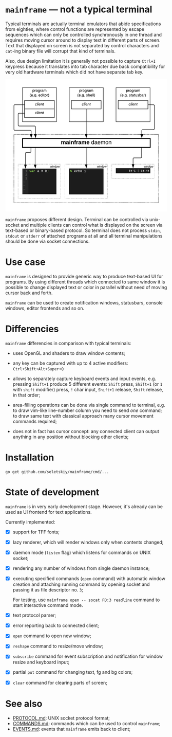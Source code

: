 # `mainframe` — not a typical terminal

Typical terminals are actually terminal emulators that abide specifications
from eighties, where control functions are represented by escape sequences
which can only be controlled synchronously in one thread and requires moving
cursor around to display text in different parts of screen. Text that displayed
on screen is not separated by control characters and `cat`-ing binary file will
corrupt that kind of terminals.

Also, due design limitation it is generally not possible to capture `Ctrl+I`
keypress because it translates into tab character due back compatibility for
very old hardware terminals which did not have separate tab key.

<p align="center"><img src="diagram.png"></p>

`mainframe` proposes different design. Terminal can be controlled via
unix-socket and multiple clients can control what is displayed on the screen
via text-based or binary-based protocol. So terminal does not process `stdin`,
`stdout` or `stderr` of attached programs at all and all terminal manipulations
should be done via socket connections.

# Use case

`mainframe` is designed to provide generic way to produce text-based UI for
programs. By using different threads which connected to same window it is
possible to change displayed text or color in parallel without need of moving
cursor back and forth.

`mainframe` can be used to create notification windows, statusbars, console
windows, editor frontends and so on.

# Differencies

`mainframe` differencies in comparison with typical terminals:

* uses OpenGL and shaders to draw window contents;

* any key can be captured with up to 4 active modifiers:
  `Ctrl+Shift+Alt+Super+Q`

* allows to separately capture keyboard events and input events, e.g.
  pressing `Shift+1` produce 5 different events: `Shift` press, `Shift+1` (or
  `1` with `shift` modifier) press, `!` char input, `Shift+1` release, `Shift`
  release, in that order;

* area-filling operations can be done via single command to terminal, e.g.
  to draw vim-like line-number column you need to send *one* command;
  to draw same text with classical approach many cursor movement commands
  required;

* does not in fact has cursor concept: any connected client can output anything
  in any position without blocking other clients;

# Installation

```
go get github.com/seletskiy/mainframe/cmd/...
```

# State of development

`mainframe` is in very early development stage. However, it's already can be
used as UI frontend for text applications.

Currently implemented:

- [x] support for TFF fonts;

- [x] lazy renderer, which will render windows only when contents changed;

- [x] daemon mode (`listen` flag) which listens for commands on UNIX socket;

- [x] rendering any number of windows from single daemon instance;

- [x] executing specified commands (`open` command) with automatic window creation
  and attaching running command by opening socket and passing it as file
  descriptor no. `3`;

  For testing, use `mainframe open -- socat FD:3 readline` command to start
  interactive command mode.

- [x] text protocol parser;

- [x] error reporting back to connected client;

- [x] `open` command to open new window;

- [x] `reshape` command to resize/move window;

- [x] `subscribe` command for event subscription and notification for window
  resize and keyboard input;

- [x] partial `put` command for changing text, fg and bg colors;

- [x] `clear` command for clearing parts of screen;

# See also

* [PROTOCOL.md](PROTOCOL.md): UNIX socket protocol format;
* [COMMANDS.md](COMMANDS.md): commands which can be used to control `mainframe`;
* [EVENTS.md](EVENTS.md): events that `mainframe` emits back to client;

